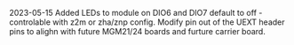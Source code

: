 2023-05-15
    Added LEDs to module on DIO6 and DIO7 default to off - controlable with z2m or zha/znp config.
    Modify pin out of the UEXT header pins to alighn with future MGM21/24 boards and furture carrier board.